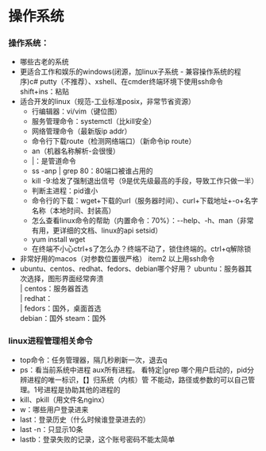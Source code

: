 # 操作系统
### 操作系统：
* 哪些古老的系统
* 更适合工作和娱乐的windows(闭源，加linux子系统 - 兼容操作系统的程序)c#
	putty（不推荐）、xshell、在cmder终端环境下使用ssh命令
	shift+ins：粘贴
* 适合开发的linux（规范-工业标准posix，非常节省资源）
	- 行编辑器：vi/vim（键位图）
	- 服务管理命令：systemctl（比kill安全）
	- 网络管理命令（最新版ip addr）
	- 命令行下载route（检测网络端口）（新命令ip route）
	- an（机器名称解析-会很慢）
	- |：是管道命令
	- ss -anp | grep 80：80端口被谁占用的
	- kill -9:给发了强制退出信号（9是优先级最高的手段，导致工作只做一半）
	- 判断主进程：pid谁小
	- 命令行的下载：wget+下载的url（服务器时间）、curl+下载地址+-o+名字名称（本地时间、封装高）
	- 怎么查看linux命令的帮助（内置命令：70%）：--help、-h、man（非常有用，更详细的文档、linux的api setsid）
	- yum install wget
	- 在终端不小心ctrl+s了怎么办？终端不动了，锁住终端的。ctrl+q解除锁
* 非常好用的macos（对参数位置很严格） item2
	以上用ssh命令
* ubuntu、centos、redhat、fedors、debian哪个好用？
ubuntu：服务器其次选择，图形界面经常奔溃<br/>
| centos：服务器首选<br/>
| redhat：<br/>
| fedors：国外，桌面首选<br/>
debian：国外
steam：国外

### linux进程管理相关命令
* top命令：任务管理器，隔几秒刷新一次，退去q
* ps：看当前系统中进程 aux所有进程。 看特定|grep 哪个用户启动的，pid分辨进程的唯一标识，【】归系统（内核）管 不能动，路径或参数的可以自己管理。1号进程是协助其他的进程的
* kill、pkill（用文件名nginx）
* w：哪些用户登录进来
* last：登录历史（什么时候谁登录进去的）
* last -n：只显示10条
* lastb：登录失败的记录，这个账号密码不能太简单
